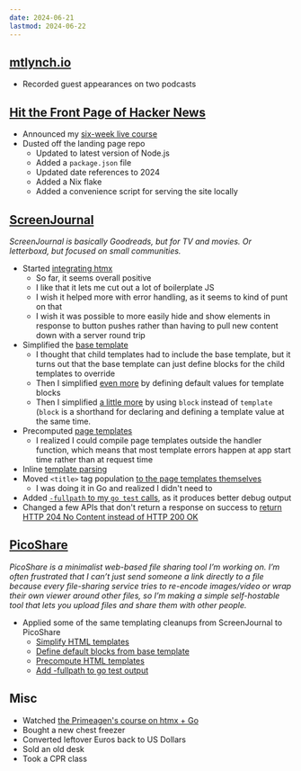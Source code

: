 ```yaml
---
date: 2024-06-21
lastmod: 2024-06-22
---
```


## [mtlynch.io](https://mtlynch.io)

- Recorded guest appearances on two podcasts

## [Hit the Front Page of Hacker News](https://hitthefrontpage.com)

- Announced my [six-week live course](https://mtlynch.io/notes/htfp-live/)
- Dusted off the landing page repo
  - Updated to latest version of Node.js
  - Added a `package.json` file
  - Updated date references to 2024
  - Added a Nix flake
  - Added a convenience script for serving the site locally

## [ScreenJournal](https://thescreenjournal.com/)

_ScreenJournal is basically Goodreads, but for TV and movies. Or letterboxd, but focused on small communities._

- Started [integrating htmx](https://github.com/mtlynch/screenjournal/pull/262)
  - So far, it seems overall positive
  - I like that it lets me cut out a lot of boilerplate JS
  - I wish it helped more with error handling, as it seems to kind of punt on that
  - I wish it was possible to more easily hide and show elements in response to button pushes rather than having to pull new content down with a server round trip
- Simplified the [base template](https://github.com/mtlynch/screenjournal/pull/264)
  - I thought that child templates had to include the base template, but it turns out that the base template can just define blocks for the child templates to override
  - Then I simplified [even more](https://github.com/mtlynch/screenjournal/pull/266) by defining default values for template blocks
  - Then I simplified [a little more](https://github.com/mtlynch/screenjournal/commit/de0896ce8c727111d021b023b1b3ce7fda9aa2f4) by using `block` instead of `template` (`block` is a shorthand for declaring and defining a template value at the same time.
- Precomputed [page templates](https://github.com/mtlynch/screenjournal/pull/263/files)
  - I realized I could compile page templates outside the handler function, which means that most template errors happen at app start time rather than at request time
- Inline [template parsing](https://github.com/mtlynch/screenjournal/pull/265/files)
- Moved `<title>` tag population [to the page templates themselves](https://github.com/mtlynch/screenjournal/pull/267)
  - I was doing it in Go and realized I didn't need to
- Added [`-fullpath` to my `go test` calls](https://github.com/mtlynch/screenjournal/pull/268), as it produces better debug output
- Changed a few APIs that don't return a response on success to [return HTTP 204 No Content instead of HTTP 200 OK](https://github.com/mtlynch/screenjournal/pull/270)

## [PicoShare](https://pico.rocks)

_PicoShare is a minimalist web-based file sharing tool I’m working on. I’m often frustrated that I can’t just send someone a link directly to a file because every file-sharing service tries to re-encode images/video or wrap their own viewer around other files, so I’m making a simple self-hostable tool that lets you upload files and share them with other people._

- Applied some of the same templating cleanups from ScreenJournal to PicoShare
  - [Simplify HTML templates](https://github.com/mtlynch/picoshare/pull/578)
  - [Define default blocks from base template](https://github.com/mtlynch/picoshare/pull/579)
  - [Precompute HTML templates](https://github.com/mtlynch/picoshare/pull/580)
  - [Add -fullpath to go test output](https://github.com/mtlynch/picoshare/pull/582)

## Misc

- Watched [the Primeagen's course on htmx + Go](https://www.youtube.com/watch?v=x7v6SNIgJpE)
- Bought a new chest freezer
- Converted leftover Euros back to US Dollars
- Sold an old desk
- Took a CPR class
